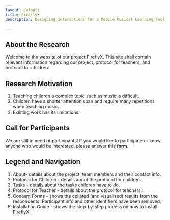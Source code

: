 ```yaml
---
layout: default
title: FireflyX 
description: Designing Interactions for a Mobile Musical Learning Tool for Children

---
```


## About the Research
 Welcome to the website of our project FireflyX. This site shall contain relevant information regarding our project, protocol for teachers, and protocol for children.
 
## Research Motivation
1. Teaching children a complex topic such as music is difficult.
1. Children have a shorter attention span and require many repetitions when teaching music.
1. Existing work has its limitations.

## Call for Participants
 We are still in need of participants! If you would like to participate or know anyone who would be interested, please answer this [**form**](https://bit.ly/30VdHXD).

## Legend and Navigation
1. About- details about the project, team members and their contact info. 
1. Protocol for Children - details about the protocol for children. 
1. Tasks - details about the tasks children have to do.
1. Protocol for Teacher - details about the protocol for teachers.
1. Conesnt Forms - shows the collated (and visualized) results from the respondents. Participant info and other identifiers have been removed.
1. Installation Guide - shows the step-by-step process on how to install FireflyX.
